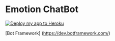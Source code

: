 # Emotion ChatBot

[![Deploy my app to Heroku](https://www.herokucdn.com/deploy/button.png)](https://heroku.com/deploy)

[Bot Framework] (https://dev.botframework.com/)


